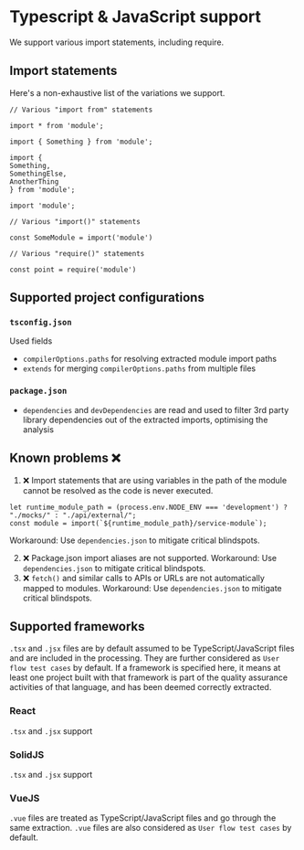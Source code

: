# Typescript & JavaScript support

We support various import statements, including require.

## Import statements
Here's a non-exhaustive list of the variations we support.


```
// Various "import from" statements

import * from 'module';

import { Something } from 'module';

import { 
Something,
SomethingElse,
AnotherThing
} from 'module';

import 'module';
  
// Various "import()" statements

const SomeModule = import('module')

// Various "require()" statements

const point = require('module')
```

## Supported project configurations


### `tsconfig.json`

Used fields
- `compilerOptions.paths` for resolving extracted module import paths
- `extends` for merging `compilerOptions.paths` from multiple files


### `package.json`
- `dependencies` and `devDependencies` are read and used to filter 3rd party library dependencies out of the extracted imports, optimising the analysis

## Known problems ❌

1. ❌ Import statements that are using variables in the path of the module cannot be resolved as the code is never executed.

```
let runtime_module_path = (process.env.NODE_ENV === 'development') ? "./mocks/" : "./api/external/";
const module = import(`${runtime_module_path}/service-module`);
```

Workaround: Use `dependencies.json` to mitigate critical blindspots.

2. ❌ Package.json import aliases are not supported. Workaround: Use `dependencies.json` to mitigate critical blindspots.
3. ❌ `fetch()` and similar calls to APIs or URLs are not automatically mapped to modules. Workaround: Use `dependencies.json` to mitigate critical blindspots.

## Supported frameworks

`.tsx` and `.jsx` files are by default assumed to be TypeScript/JavaScript files and are included in the processing. They are further considered as `User flow test cases` by default. If a framework is specified here, it means at least one project built with that framework is part of the quality assurance activities of that language, and has been deemed correctly extracted.

### React 

`.tsx` and `.jsx` support

### SolidJS

`.tsx` and `.jsx` support

### VueJS
`.vue` files are treated as TypeScript/JavaScript files and go through the same extraction. `.vue` files are also considered as `User flow test cases` by default.
